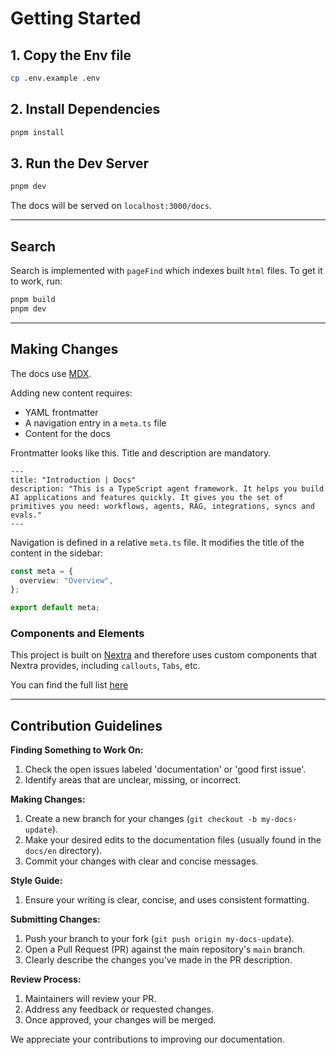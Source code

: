 # Getting Started

## 1. Copy the Env file

```bash
cp .env.example .env
```

## 2. Install Dependencies

```bash
pnpm install
```

## 3. Run the Dev Server

```bash
pnpm dev
```

The docs will be served on `localhost:3000/docs`.

---

## Search

Search is implemented with `pageFind` which indexes built `html` files. To get it to work, run:

```bash
pnpm build
pnpm dev
```

---

## Making Changes

The docs use [MDX](https://mdxjs.com/).

Adding new content requires:

- YAML frontmatter
- A navigation entry in a `meta.ts` file
- Content for the docs

Frontmatter looks like this. Title and description are mandatory.

```mdx
---
title: "Introduction | Docs"
description: "This is a TypeScript agent framework. It helps you build AI applications and features quickly. It gives you the set of primitives you need: workflows, agents, RAG, integrations, syncs and evals."
---
```

Navigation is defined in a relative `meta.ts` file. It modifies the title of the content in the sidebar:

```ts
const meta = {
  overview: "Overview",
};

export default meta;
```

### Components and Elements

This project is built on [Nextra](https://nextra.site/docs) and therefore uses custom components that Nextra provides, including `callouts`, `Tabs`, etc.

You can find the full list [here](https://nextra.site/docs/built-ins)

---

## Contribution Guidelines

**Finding Something to Work On:**

1. Check the open issues labeled 'documentation' or 'good first issue'.
2. Identify areas that are unclear, missing, or incorrect.

**Making Changes:**

1. Create a new branch for your changes (`git checkout -b my-docs-update`).
2. Make your desired edits to the documentation files (usually found in the `docs/en` directory).
3. Commit your changes with clear and concise messages.

**Style Guide:**

1. Ensure your writing is clear, concise, and uses consistent formatting.

**Submitting Changes:**

1. Push your branch to your fork (`git push origin my-docs-update`).
2. Open a Pull Request (PR) against the main repository's `main` branch.
3. Clearly describe the changes you've made in the PR description.

**Review Process:**

1. Maintainers will review your PR.
2. Address any feedback or requested changes.
3. Once approved, your changes will be merged.

We appreciate your contributions to improving our documentation.
